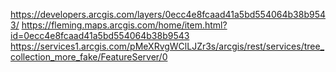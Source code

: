 https://developers.arcgis.com/layers/0ecc4e8fcaad41a5bd554064b38b9543/
https://fleming.maps.arcgis.com/home/item.html?id=0ecc4e8fcaad41a5bd554064b38b9543
https://services1.arcgis.com/pMeXRvgWClLJZr3s/arcgis/rest/services/tree_collection_more_fake/FeatureServer/0

